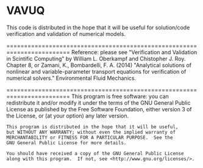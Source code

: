 # VAVUQ

This code is distributed in the hope that it will be useful for solution/code verification and validation of numerical models.

========================================================================
Reference: please see "Verification and Validation in Scintific
Computing" by William L. Oberkampf and Chistopher J. Roy. Chapter 8, or
Zamani, K., Bombardelli, F. A. (2014) "Analytical solutions of nonlinear
and variable-parameter transport equations for verification of numerical
solvers." Environmental Fluid Mechanics.

========================================================================
    This program is free software: you can redistribute it and/or modify
    it under the terms of the GNU General Public License as published by
    the Free Software Foundation, either version 3 of the License, or
    (at your option) any later version.

    This program is distributed in the hope that it will be useful,
    but WITHOUT ANY WARRANTY; without even the implied warranty of
    MERCHANTABILITY or FITNESS FOR A PARTICULAR PURPOSE.  See the
    GNU General Public License for more details.

    You should have received a copy of the GNU General Public License
    along with this program.  If not, see <http://www.gnu.org/licenses/>.
